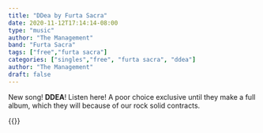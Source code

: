 ```yaml
---
title: "DDea by Furta Sacra"
date: 2020-11-12T17:14:14-08:00
type: "music"
author: "The Management"
band: "Furta Sacra"
tags: ["free","furta sacra"]
categories: ["singles","free", "furta sacra", "ddea"]
author: "The Management"
draft: false
---
```

New song! **DDEA**! Listen here! A poor choice exclusive until they make a full album,
which they will because of our rock solid contracts.

{{<music-download src="downloads/fueled-by-pornography/flic-my-bic-bitch.mp3" title="FLICK SHIT">}}
